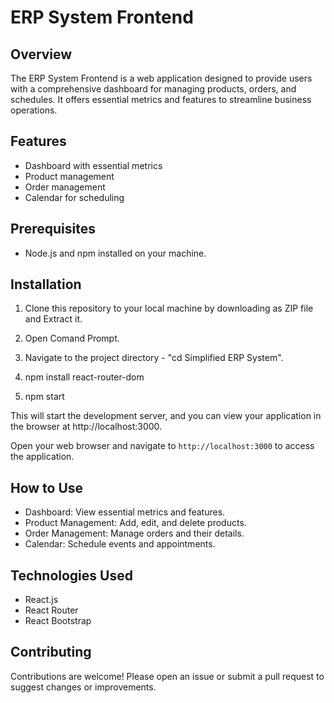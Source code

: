 # ERP System Frontend

## Overview
The ERP System Frontend is a web application designed to provide users with a comprehensive dashboard for managing products, orders, and schedules. It offers essential metrics and features to streamline business operations.

## Features
- Dashboard with essential metrics
- Product management
- Order management
- Calendar for scheduling

## Prerequisites
- Node.js and npm installed on your machine.

## Installation

1. Clone this repository to your local machine by downloading as ZIP file and Extract it.

2. Open Comand Prompt.

3. Navigate to the project directory - "cd Simplified ERP System".

4. npm install react-router-dom

6. npm start

This will start the development server, and you can view your application in the browser at http://localhost:3000.

Open your web browser and navigate to `http://localhost:3000` to access the application.

## How to Use
- Dashboard: View essential metrics and features.
- Product Management: Add, edit, and delete products.
- Order Management: Manage orders and their details.
- Calendar: Schedule events and appointments.

## Technologies Used
- React.js
- React Router
- React Bootstrap

## Contributing
Contributions are welcome! Please open an issue or submit a pull request to suggest changes or improvements.
